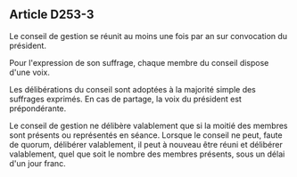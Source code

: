 ## Article D253-3

Le conseil de gestion se réunit au moins une fois par an sur convocation du président.

Pour l'expression de son suffrage, chaque membre du conseil dispose d'une voix.


Les délibérations du conseil sont adoptées à la majorité simple des suffrages exprimés. En cas de partage, la
voix du président est prépondérante.

Le conseil de gestion ne délibère valablement que si la moitié des membres sont présents ou représentés en
séance. Lorsque le conseil ne peut, faute de quorum, délibérer valablement, il peut à nouveau être réuni et
délibérer valablement, quel que soit le nombre des membres présents, sous un délai d'un jour franc.

